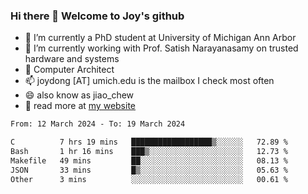 ### Hi there 👋 Welcome to Joy's github

- 🔭 I’m currently a PhD student at University of Michigan Ann Arbor
- 🌱 I’m currently working with Prof. Satish Narayanasamy on trusted hardware and systems
- 👯 Computer Architect
- 📫 joydong [AT] umich.edu is the mailbox I check most often
- 😄 also know as jiao_chew
- 💬 read more at [my website](https://joydddd.github.io/)
<!--START_SECTION:waka-->

```txt
From: 12 March 2024 - To: 19 March 2024

C          7 hrs 19 mins   ██████████████████▒░░░░░░   72.89 %
Bash       1 hr 16 mins    ███▒░░░░░░░░░░░░░░░░░░░░░   12.73 %
Makefile   49 mins         ██░░░░░░░░░░░░░░░░░░░░░░░   08.13 %
JSON       33 mins         █▒░░░░░░░░░░░░░░░░░░░░░░░   05.63 %
Other      3 mins          ░░░░░░░░░░░░░░░░░░░░░░░░░   00.61 %
```

<!--END_SECTION:waka-->
